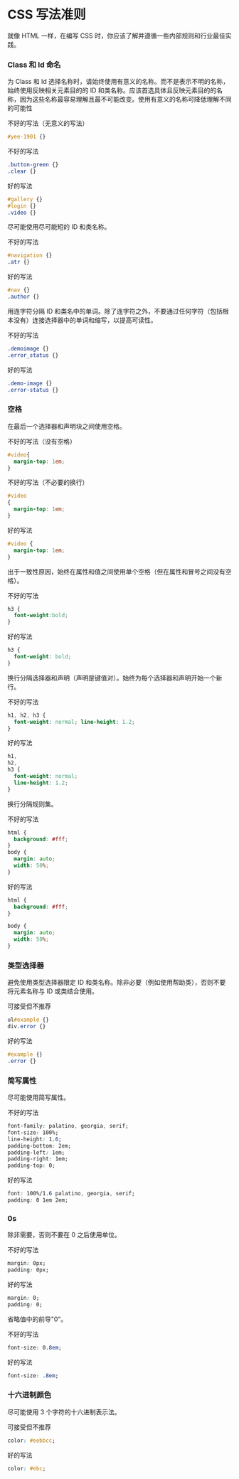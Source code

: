 # CSS 写法准则

就像 HTML 一样，在编写 CSS 时，你应该了解并遵循一些内部规则和行业最佳实践。

### Class 和 Id 命名

为 Class 和 Id 选择名称时，请始终使用有意义的名称。而不是表示不明的名称，始终使用反映相关元素目的的 ID 和类名称。应该首选具体且反映元素目的的名称，因为这些名称最容易理解且最不可能改变。使用有意义的名称可降低理解不同的可能性

不好的写法（无意义的写法）

```css
#yee-1901 {}
```

不好的写法

```css
.button-green {}
.clear {}
```

好的写法

```css
#gallery {}
#login {}
.video {}
```

尽可能使用尽可能短的 ID 和类名称。

不好的写法

```css
#navigation {}
.atr {}
```

好的写法

```css
#nav {}
.author {}
```

用连字符分隔 ID 和类名中的单词。除了连字符之外，不要通过任何字符（包括根本没有）连接选择器中的单词和缩写，以提高可读性。

不好的写法

```css
.demoimage {}
.error_status {}
```

好的写法

```css
.demo-image {}
.error-status {}
```

### 空格

在最后一个选择器和声明块之间使用空格。

不好的写法（没有空格）

```css
#video{
  margin-top: 1em;
}
```

不好的写法（不必要的换行）

```css
#video
{
  margin-top: 1em;
}
```

好的写法

```css
#video {
  margin-top: 1em;
}
```

出于一致性原因，始终在属性和值之间使用单个空格（但在属性和冒号之间没有空格）。

不好的写法

```css
h3 {
  font-weight:bold;
}
```

好的写法

```css
h3 {
  font-weight: bold;
}
```

换行分隔选择器和声明（声明是键值对）。始终为每个选择器和声明开始一个新行。

不好的写法

```css
h1, h2, h3 {
  font-weight: normal; line-height: 1.2;
}
```

好的写法

```css
h1,
h2,
h3 {
  font-weight: normal;
  line-height: 1.2;
}
```

换行分隔规则集。

不好的写法

```css
html {
  background: #fff;
}
body {
  margin: auto;
  width: 50%;
}
```

好的写法

```css
html {
  background: #fff;
}

body {
  margin: auto;
  width: 50%;
}
```

### 类型选择器

避免使用类型选择器限定 ID 和类名称。除非必要（例如使用帮助类），否则不要将元素名称与 ID 或类结合使用。

可接受但不推荐

```css
ul#example {}
div.error {}
```

好的写法

```css
#example {}
.error {}
```

### 简写属性

尽可能使用简写属性。

不好的写法

```css
font-family: palatino, georgia, serif;
font-size: 100%;
line-height: 1.6;
padding-bottom: 2em;
padding-left: 1em;
padding-right: 1em;
padding-top: 0;
```

好的写法

```css
font: 100%/1.6 palatino, georgia, serif;
padding: 0 1em 2em;
```

### 0s

除非需要，否则不要在 0 之后使用单位。

不好的写法

```css
margin: 0px;
padding: 0px;
```

好的写法

```css
margin: 0;
padding: 0;
```

省略值中的前导"0"。

不好的写法

```css
font-size: 0.8em;
```

好的写法

```css
font-size: .8em;
```

### 十六进制颜色

尽可能使用 3 个字符的十六进制表示法。

可接受但不推荐

```css
color: #eebbcc;
```

好的写法

```css
color: #ebc;
```